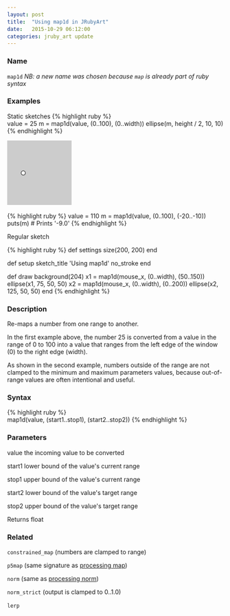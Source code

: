 ```yaml
---
layout: post
title:  "Using map1d in JRubyArt"
date:   2015-10-29 06:12:00
categories: jruby_art update
---
```


### Name ###

`map1d` _NB: a new name was chosen because `map` is already part of ruby syntax_

### Examples ###

Static sketches
{% highlight ruby %}	
value = 25
m = map1d(value, (0..100), (0..width))
ellipse(m, height / 2, 10, 10)
{% endhighlight %}

<img src="/assets/map1d.png" />

{% highlight ruby %}
value = 110
m = map1d(value, (0..100), (-20..-10))
puts(m)  # Prints '-9.0'
{% endhighlight %}


Regular sketch

{% highlight ruby %}
def settings
  size(200, 200)
end

def setup
  sketch_title 'Using map1d'
  no_stroke
end

def draw
  background(204)
  x1 = map1d(mouse_x, (0..width), (50..150))
  ellipse(x1, 75, 50, 50)
  x2 = map1d(mouse_x, (0..width), (0..200))
  ellipse(x2, 125, 50, 50)
end
{% endhighlight %}

### Description	###

Re-maps a number from one range to another.

In the first example above, the number 25 is converted from a value in the range of 0 to 100 into a value that ranges from the left edge of the window (0) to the right edge (width).

As shown in the second example, numbers outside of the range are not clamped to the minimum and maximum parameters values, because out-of-range values are often intentional and useful.

### Syntax ###

{% highlight ruby %}	
map1d(value, (start1..stop1), (start2..stop2))
{% endhighlight %}

### Parameters ###
	
value	the incoming value to be converted

start1 lower bound of the value's current range

stop1	upper bound of the value's current range

start2	lower bound of the value's target range

stop2 upper bound of the value's target range

Returns	float

### Related ###

`constrained_map` (numbers are clamped to range)
	
`p5map` (same signature as [processing map][map])

`norm` (same as [processing norm][norm])

`norm_strict` (output is clamped to 0..1.0)

`lerp`

[norm]:https://processing.org/reference/norm_.html
[map]:https://processing.org/reference/map_.html